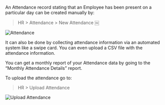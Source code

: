 An Attendance record stating that an Employee has been present on a particular
day can be created manually by:

> HR > Attendance > New Attendance ￼

![Attendance](assets/frappe_io/images/erpnext/attendance.png)

It can also be done by collecting attendance information via an automated
system like a swipe card. You can even upload a CSV file with the attendance
information.

You can get a monthly report of your Attendance data by going to the “Monthly
Attendance Details” report.

To upload the attendance go to:

> HR > Upload Attendance

![Upload Attendance](assets/frappe_io/images/erpnext/upload-attendance.png)

